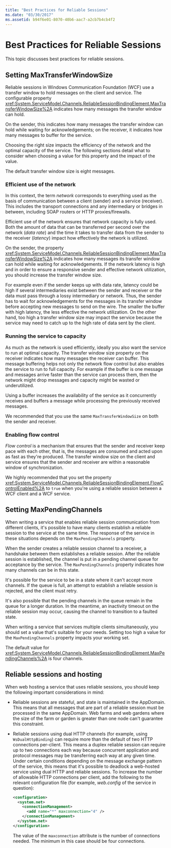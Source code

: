 ```yaml
---
title: "Best Practices for Reliable Sessions"
ms.date: "03/30/2017"
ms.assetid: b94f6e01-8070-40b6-aac7-a2cb7b4cb4f2
---
```

# Best Practices for Reliable Sessions

This topic discusses best practices for reliable sessions.

## Setting MaxTransferWindowSize

Reliable sessions in Windows Communication Foundation (WCF) use a transfer window to hold messages on the client and service. The configurable property <xref:System.ServiceModel.Channels.ReliableSessionBindingElement.MaxTransferWindowSize%2A> indicates how many messages the transfer window can hold.

On the sender, this indicates how many messages the transfer window can hold while waiting for acknowledgements; on the receiver, it indicates how many messages to buffer for the service.

Choosing the right size impacts the efficiency of the network and the optimal capacity of the service. The following sections detail what to consider when choosing a value for this property and the impact of the value.

The default transfer window size is eight messages.

### Efficient use of the network

In this context, the term *network* corresponds to everything used as the basis of communication between a client (sender) and a service (receiver). This includes the transport connections and any intermediary or bridges in between, including SOAP routers or HTTP proxies/firewalls.

Efficient use of the network ensures that network capacity is fully used. Both the amount of data that can be transferred per second over the network (*data rate*) and the time it takes to transfer data from the sender to the receiver (*latency*) impact how effectively the network is utilized.

On the sender, the property <xref:System.ServiceModel.Channels.ReliableSessionBindingElement.MaxTransferWindowSize%2A> indicates how many messages its transfer window can hold while waiting for acknowledgements. If the network latency is high and in order to ensure a responsive sender and effective network utilization, you should increase the transfer window size.

For example even if the sender keeps up with data rate, latency could be high if several intermediaries exist between the sender and receiver or the data must pass through a lossy intermediary or network. Thus, the sender has to wait for acknowledgements for the messages in its transfer window before accepting new messages to send on the wire. The smaller the buffer with high latency, the less effective the network utilization. On the other hand, too high a transfer window size may impact the service because the service may need to catch up to the high rate of data sent by the client.

### Running the service to capacity

As much as the network is used efficiently, ideally you also want the service to run at optimal capacity. The transfer window size property on the receiver indicates how many messages the receiver can buffer. This message buffering helps not only the network flow control but also enables the service to run to full capacity. For example if the buffer is one message and messages arrive faster than the service can process them, then the network might drop messages and capacity might be wasted or underutilized.

Using a buffer increases the availability of the service as it concurrently receives and buffers a message while processing the previously received messages.

We recommended that you use the same `MaxTransferWindowSize` on both the sender and receiver.

### Enabling flow control

*Flow control* is a mechanism that ensures that the sender and receiver keep pace with each other, that is, the messages are consumed and acted upon as fast as they're produced. The transfer window size on the client and service ensures that the sender and receiver are within a reasonable window of synchronization.

We highly recommended that you set the property <xref:System.ServiceModel.Channels.ReliableSessionBindingElement.FlowControlEnabled%2A> to `true` when you're using a reliable session between a WCF client and a WCF service.

## Setting MaxPendingChannels

When writing a service that enables reliable session communication from different clients, it's possible to have many clients establish a reliable session to the service at the same time. The response of the service in these situations depends on the `MaxPendingChannels` property.

When the sender creates a reliable session channel to a receiver, a handshake between them establishes a reliable session. After the reliable session is established, the channel is put in a pending channel queue for acceptance by the service. The `MaxPendingChannels` property indicates how many channels can be in this state.

It's possible for the service to be in a state where it can't accept more channels. If the queue is full, an attempt to establish a reliable session is rejected, and the client must retry.

It's also possible that the pending channels in the queue remain in the queue for a longer duration. In the meantime, an inactivity timeout on the reliable session may occur, causing the channel to transition to a faulted state.

When writing a service that services multiple clients simultaneously, you should set a value that's suitable for your needs. Setting too high a value for the `MaxPendingChannels` property impacts your working set.

The default value for <xref:System.ServiceModel.Channels.ReliableSessionBindingElement.MaxPendingChannels%2A> is four channels.

## Reliable sessions and hosting

When web hosting a service that uses reliable sessions, you should keep the following important considerations in mind:

- Reliable sessions are stateful, and state is maintained in the AppDomain. This means that all messages that are part of a reliable session must be processed in the same AppDomain. Web farms and web gardens where the size of the farm or garden is greater than one node can't guarantee this constraint.

- Reliable sessions using dual HTTP channels (for example, using `WsDualHttpBinding`) can require more than the default of two HTTP connections per-client. This means a duplex reliable session can require up to two connections each way because concurrent application and protocol messages may be transferring each way at any given time. Under certain conditions depending on the message exchange pattern of the service, this means that it's possible to deadlock a web-hosted service using dual HTTP and reliable sessions. To increase the number of allowable HTTP connections per client, add the following to the relevant configuration file (for example, *web.config* of the service in question):

  ```xml
  <configuration>
    <system.net>
      <connectionManagement>
        <add name="*" maxconnection="4" />
      </connectionManagement>
    </system.net>
  </configuration>
  ```

  The value of the `maxconnection` attribute is the number of connections needed. The minimum in this case should be four connections.
